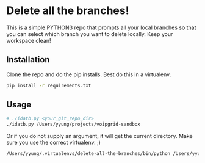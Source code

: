 # Delete all the branches!

This is a simple PYTHON3 repo that prompts all your local branches so that you can select which branch you want to delete locally. Keep your workspace clean!

## Installation

Clone the repo and do the pip installs. Best do this in a virtualenv.

```bash
pip install -r requirements.txt
```

## Usage

```bash
# ./idatb.py <your_git_repo_dir>
./idatb.py /Users/yyung/projects/voipgrid-sandbox
```

Or if you do not supply an argument, it will get the current directory. Make sure you use the correct virtualenv. ;)
```bash
/Users/yyung/.virtualenvs/delete-all-the-branches/bin/python /Users/yyung/projects/delete-all-the-branches/idatb.py
```